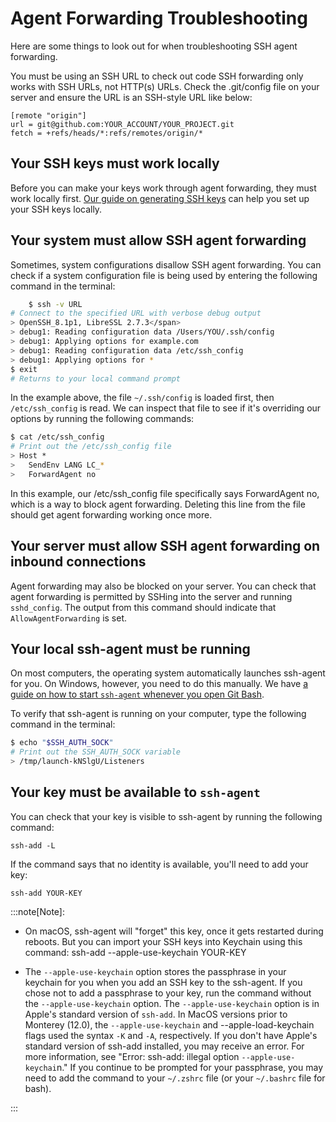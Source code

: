 # Agent Forwarding Troubleshooting 

Here are some things to look out for when troubleshooting SSH agent forwarding.

You must be using an SSH URL to check out code
SSH forwarding only works with SSH URLs, not HTTP(s) URLs. Check the .git/config file on your server and ensure the URL is an SSH-style URL like below:

    [remote "origin"]
    url = git@github.com:YOUR_ACCOUNT/YOUR_PROJECT.git
    fetch = +refs/heads/*:refs/remotes/origin/*

## Your SSH keys must work locally

Before you can make your keys work through agent forwarding, they must work locally first. [Our guide on generating SSH keys](../ssh/ssh_generate_key.md) can help you set up your SSH keys locally.

## Your system must allow SSH agent forwarding
Sometimes, system configurations disallow SSH agent forwarding. You can check if a system configuration file is being used by entering the following command in the terminal:

```bash
    $ ssh -v URL
# Connect to the specified URL with verbose debug output
> OpenSSH_8.1p1, LibreSSL 2.7.3</span>
> debug1: Reading configuration data /Users/YOU/.ssh/config
> debug1: Applying options for example.com
> debug1: Reading configuration data /etc/ssh_config
> debug1: Applying options for *
$ exit
# Returns to your local command prompt
```

In the example above, the file `~/.ssh/config` is loaded first, then `/etc/ssh_config` is read. We can inspect that file to see if it's overriding our options by running the following commands:

```bash
$ cat /etc/ssh_config
# Print out the /etc/ssh_config file
> Host *
>   SendEnv LANG LC_*
>   ForwardAgent no
```

In this example, our /etc/ssh_config file specifically says ForwardAgent no, which is a way to block agent forwarding. Deleting this line from the file should get agent forwarding working once more.

## Your server must allow SSH agent forwarding on inbound connections
Agent forwarding may also be blocked on your server. You can check that agent forwarding is permitted by SSHing into the server and running `sshd_config`. The output from this command should indicate that `AllowAgentForwarding` is set.

## Your local ssh-agent must be running
On most computers, the operating system automatically launches ssh-agent for you. On Windows, however, you need to do this manually. We have [a guide on how to start `ssh-agent` whenever you open Git Bash](../ssh/ssh_passphrases.md).

To verify that ssh-agent is running on your computer, type the following command in the terminal:

```bash
$ echo "$SSH_AUTH_SOCK"
# Print out the SSH_AUTH_SOCK variable
> /tmp/launch-kNSlgU/Listeners
```

## Your key must be available to `ssh-agent`
You can check that your key is visible to ssh-agent by running the following command:

    ssh-add -L

If the command says that no identity is available, you'll need to add your key:

    ssh-add YOUR-KEY

:::note[Note]:
- On macOS, ssh-agent will "forget" this key, once it gets restarted during reboots. But you can import your SSH keys into Keychain using this command:
    ssh-add --apple-use-keychain YOUR-KEY


- The `--apple-use-keychain` option stores the passphrase in your keychain for you when you add an SSH key to the ssh-agent. If you chose not to add a passphrase to your key, run the command without the `--apple-use-keychain` option.
The `--apple-use-keychain` option is in Apple's standard version of `ssh-add`. In MacOS versions prior to Monterey (12.0), the `--apple-use-keychain` and --apple-load-keychain flags used the syntax `-K` and `-A`, respectively.
If you don't have Apple's standard version of ssh-add installed, you may receive an error. For more information, see "Error: ssh-add: illegal option `--apple-use-keychai`n."
If you continue to be prompted for your passphrase, you may need to add the command to your `~/.zshrc` file (or your `~/.bashrc` file for bash).

:::